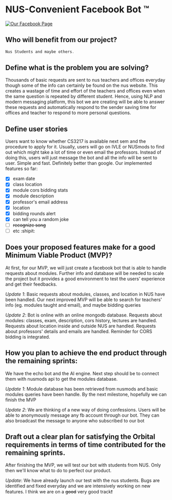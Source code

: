 # NUS-Convenient Facebook Bot :tm:
[![Our Facebook Page](http://leoraw.com/zib/wp-content/uploads/2010/08/like_fb.gif)](https://www.facebook.com/nusfunbot)


## Who will benefit from our project?
```javascript
Nus Students and maybe others.
```

## Define what is the problem you are solving?
Thousands of basic requests are sent to nus teachers and offices everyday though some of the info can certainly be found on the nus website. This creates a wastage of time and effort of the teachers and offices even when the same question is repeated by different student. Hence, using NLP and modern messaging platform, this bot we are creating will be able to answer these requests and automatically respond to the sender saving time for offices and teacher to respond to more personal questions.

## Define user stories
Users want to know whether CS3217 is available next sem and the procedure to apply for it. Usually, users will go on IVLE or NUSmods to find out which might take a lot of time or even email the professors. Instead of doing this, users will just message the bot and all the info will be sent to user. Simple and fast. Definitely better than google.
Our implemented features so far:
- [x] exam date
- [x] class location
- [x] module cors bidding stats
- [x] module description
- [x] professor's email address
- [x] location
- [x] bidding rounds alert
- [x] can tell you a random joke
- [ ] ~~recognize song~~
- [ ] etc :shipit:

## Does your proposed features make for a good Minimum Viable Product (MVP)?
At first, for our MVP, we will just create a facebook bot that is able to handle requests about modules. Further info and database will be needed to scale the project but it provides a good environment to test the users’ experience and get their feedbacks.

*Update 1*: Basic requests about modules, classes, and location in NUS have been handled. Our next improved MVP will be able to search for teachers' info (eg. modules taught and email), and maybe bidding queries

*Update 2*: Bot is online with an online mongodb database.
          Requests about modules: classes, exam, description, cors history, lectures are handled.
          Requests about location inside and outside NUS are handled.
          Requests about professors' details and emails are handled.
          Reminder for CORS bidding is integrated.

## How you plan to achieve the end product through the remaining sprints:
We have the echo bot and the AI engine. Next step should be to connect them with nusmods api to get the modules database.

*Update 1*: Module database has been retrieved from nusmods and basic modules queries have been handle. By the next milestone, hopefully we can finish the MVP

*Update 2*: We are thinking of a new way of doing confessions. Users will be able to anonymously message any fb account through our bot. They can also broadcast the message to anyone who subscribed to our bot
## Draft out a clear plan for satisfying the Orbital requirements in terms of time contributed for the remaining sprints.
After finishing the MVP, we will test our bot with students from NUS. Only then we'll know what to do to perfect our product.

*Update*: We have already launch our test with the nus students. Bugs are identified and fixed everyday and we are intensively working on new features. I think we are on a ~~good~~ very good track:heavy_exclamation_mark:



